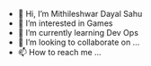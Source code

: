 - 👋 Hi, I’m Mithileshwar Dayal Sahu
- 👀 I’m interested in Games
- 🌱 I’m currently learning Dev Ops
- 💞️ I’m looking to collaborate on ...
- 📫 How to reach me ...

<!---
Hellokannan/Hellokannan is a ✨ special ✨ repository because its `README.md` (this file) appears on your GitHub profile.
You can click the Preview link to take a look at your changes.
--->
